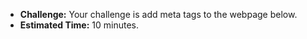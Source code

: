 * **Challenge:** Your challenge is add meta tags to the webpage below.
* **Estimated Time:** 10 minutes.
